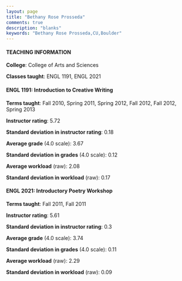```yaml
---
layout: page
title: "Bethany Rose Prosseda" 
comments: true
description: "blanks"
keywords: "Bethany Rose Prosseda,CU,Boulder"
---
```

<head>
<script src="https://ajax.googleapis.com/ajax/libs/jquery/2.1.3/jquery.min.js"></script>
<script src="https://dl.dropboxusercontent.com/s/pc42nxpaw1ea4o9/highcharts.js?dl=0"></script>
<!-- <script src="../assets/js/highcharts.js"></script> -->
<style type="text/css">@font-face {
	font-family: "Bebas Neue";
	src: url(https://www.filehosting.org/file/details/544349/BebasNeue Regular.otf) format("opentype");
	}
	h1.Bebas { 
		font-family: "Bebas Neue", Verdana, Tahoma;
	}
</style>
</head>
	   
#### TEACHING INFORMATION

**College**: College of Arts and Sciences

**Classes taught**: ENGL 1191, ENGL 2021

#### ENGL 1191: Introduction to Creative Writing

**Terms taught**: Fall 2010, Spring 2011, Spring 2012, Fall 2012, Fall 2012, Spring 2013

**Instructor rating**: 5.72

**Standard deviation in instructor rating**: 0.18

**Average grade** (4.0 scale): 3.67

**Standard deviation in grades** (4.0 scale): 0.12

**Average workload** (raw): 2.08

**Standard deviation in workload** (raw): 0.17

#### ENGL 2021: Introductory Poetry Workshop

**Terms taught**: Fall 2011, Fall 2011

**Instructor rating**: 5.61

**Standard deviation in instructor rating**: 0.3

**Average grade** (4.0 scale): 3.74

**Standard deviation in grades** (4.0 scale): 0.11

**Average workload** (raw): 2.29

**Standard deviation in workload** (raw): 0.09

